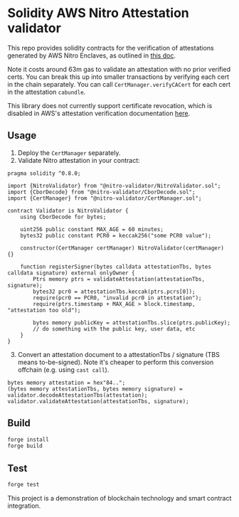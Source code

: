 # Solidity AWS Nitro Attestation validator

This repo provides solidity contracts for the verification of attestations generated by AWS Nitro Enclaves, as outlined in
[this doc](https://github.com/aws/aws-nitro-enclaves-nsm-api/blob/4b851f3006c6fa98f23dcffb2cba03b39de9b8af/docs/attestation_process.md#3-attestation-document-validation).

Note it costs around 63m gas to validate an attestation with no prior verified certs.
You can break this up into smaller transactions by verifying each cert in the chain separately.
You can call `CertManager.verifyCACert` for each cert in the attestation `cabundle`.

This library does not currently support certificate revocation, which is disabled in AWS's attestation verification documentation
[here](https://github.com/aws/aws-nitro-enclaves-nsm-api/blob/4b851f3006c6fa98f23dcffb2cba03b39de9b8af/docs/attestation_process.md#32-syntactical-validation).

## Usage

1. Deploy the `CertManager` separately.
2. Validate Nitro attestation in your contract:

```solidity
pragma solidity ^0.8.0;

import {NitroValidator} from "@nitro-validator/NitroValidator.sol";
import {CborDecode} from "@nitro-validator/CborDecode.sol";
import {CertManager} from "@nitro-validator/CertManager.sol";

contract Validator is NitroValidator {
    using CborDecode for bytes;

    uint256 public constant MAX_AGE = 60 minutes;
    bytes32 public constant PCR0 = keccak256("some PCR0 value");
    
    constructor(CertManager certManager) NitroValidator(certManager) {}

    function registerSigner(bytes calldata attestationTbs, bytes calldata signature) external onlyOwner {
        Ptrs memory ptrs = validateAttestation(attestationTbs, signature);
        bytes32 pcr0 = attestationTbs.keccak(ptrs.pcrs[0]);
        require(pcr0 == PCR0, "invalid pcr0 in attestation");
        require(ptrs.timestamp + MAX_AGE > block.timestamp, "attestation too old");

        bytes memory publicKey = attestationTbs.slice(ptrs.publicKey);
        // do something with the public key, user data, etc
    }
}
```
3. Convert an attestation document to a attestationTbs / signature (TBS means to-be-signed).
Note it's cheaper to perform this conversion offchain (e.g. using `cast call`).
```solidity
bytes memory attestation = hex"84..";
(bytes memory attestationTbs, bytes memory signature) = validator.decodeAttestationTbs(attestation);
validator.validateAttestation(attestationTbs, signature);
```

## Build

```sh
forge install
forge build
```

## Test

```sh
forge test
```
This project is a demonstration of blockchain technology and smart contract integration.